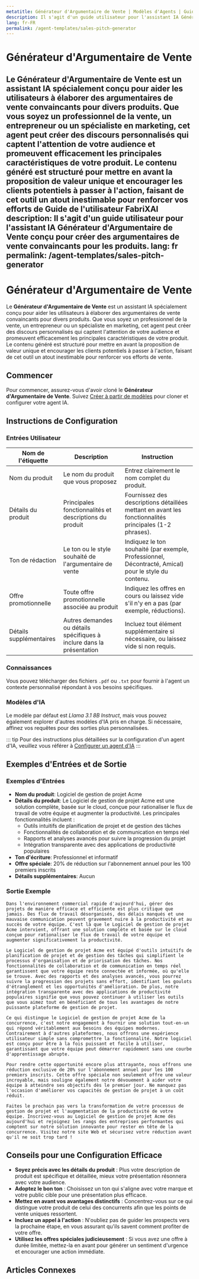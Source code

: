 ```yaml
---
metatitle: Générateur d'Argumentaire de Vente | Modèles d'Agents | Guide de l'utilisateur FabriXAI
description: Il s'agit d'un guide utilisateur pour l'assistant IA Générateur d'Argumentaire de Vente conçu pour créer des argumentaires de vente convaincants pour les produits.
lang: fr-FR
permalink: /agent-templates/sales-pitch-generator
---
```


# Générateur d'Argumentaire de Vente

Le **Générateur d'Argumentaire de Vente** est un assistant IA spécialement conçu pour aider les utilisateurs à élaborer des argumentaires de vente convaincants pour divers produits. Que vous soyez un professionnel de la vente, un entrepreneur ou un spécialiste en marketing, cet agent peut créer des discours personnalisés qui captent l'attention de votre audience et promeuvent efficacement les principales caractéristiques de votre produit. Le contenu généré est structuré pour mettre en avant la proposition de valeur unique et encourager les clients potentiels à passer à l'action, faisant de cet outil un atout inestimable pour renforcer vos efforts de Guide de l'utilisateur FabriXAI
description: Il s'agit d'un guide utilisateur pour l'assistant IA Générateur d'Argumentaire de Vente conçu pour créer des argumentaires de vente convaincants pour les produits.
lang: fr
permalink: /agent-templates/sales-pitch-generator
---

# Générateur d'Argumentaire de Vente

Le **Générateur d'Argumentaire de Vente** est un assistant IA spécialement conçu pour aider les utilisateurs à élaborer des argumentaires de vente convaincants pour divers produits. Que vous soyez un professionnel de la vente, un entrepreneur ou un spécialiste en marketing, cet agent peut créer des discours personnalisés qui captent l'attention de votre audience et promeuvent efficacement les principales caractéristiques de votre produit. Le contenu généré est structuré pour mettre en avant la proposition de valeur unique et encourager les clients potentiels à passer à l'action, faisant de cet outil un atout inestimable pour renforcer vos efforts de vente.

## Commencer

Pour commencer, assurez-vous d'avoir cloné le **Générateur d'Argumentaire de Vente**. Suivez [Créer à partir de modèles](/en-us/create-from-templates/) pour cloner et configurer votre agent IA.

## Instructions de Configuration

### Entrées Utilisateur

| Nom de l'étiquette      | Description                                               | Instruction                                                                               |
| ---------------------- | --------------------------------------------------------- | ----------------------------------------------------------------------------------------- |
| Nom du produit         | Le nom du produit que vous proposez                      | Entrez clairement le nom complet du produit.                                             |
| Détails du produit     | Principales fonctionnalités et descriptions du produit    | Fournissez des descriptions détaillées mettant en avant les fonctionnalités principales (1-2 phrases). |
| Ton de rédaction       | Le ton ou le style souhaité de l'argumentaire de vente    | Indiquez le ton souhaité (par exemple, Professionnel, Décontracté, Amical) pour le style du contenu. |
| Offre promotionnelle   | Toute offre promotionnelle associée au produit            | Indiquez les offres en cours ou laissez vide s'il n'y en a pas (par exemple, réductions). |
| Détails supplémentaires | Autres demandes ou détails spécifiques à inclure dans la présentation | Incluez tout élément supplémentaire si nécessaire, ou laissez vide si non requis. |

### Connaissances

Vous pouvez télécharger des fichiers `.pdf` ou `.txt` pour fournir à l'agent un contexte personnalisé répondant à vos besoins spécifiques.

### Modèles d'IA

Le modèle par défaut est *Llama 3.1 8B Instruct*, mais vous pouvez également explorer d'autres modèles d'IA pris en charge. Si nécessaire, affinez vos requêtes pour des sorties plus personnalisées.

::: tip
Pour des instructions plus détaillées sur la configuration d'un agent d'IA, veuillez vous référer à [Configurer un agent d'IA](/fr/configurer-ai-agent/)
:::

## Exemples d'Entrées et de Sortie

### Exemples d'Entrées

- **Nom du produit**: Logiciel de gestion de projet Acme
- **Détails du produit**: Le Logiciel de gestion de projet Acme est une solution complète, basée sur le cloud, conçue pour rationaliser le flux de travail de votre équipe et augmenter la productivité. Les principales fonctionnalités incluent :
  - Outils intuitifs de planification de projet et de gestion des tâches
  - Fonctionnalités de collaboration et de communication en temps réel
  - Rapports et analyses avancés pour suivre la progression du projet
  - Intégration transparente avec des applications de productivité populaires
- **Ton d'écriture**: Professionnel et informatif
- **Offre spéciale**: 20% de réduction sur l'abonnement annuel pour les 100 premiers inscrits
- **Détails supplémentaires**: Aucun

### Sortie Exemple

```
Dans l'environnement commercial rapide d'aujourd'hui, gérer des projets de manière efficace et efficiente est plus critique que jamais. Des flux de travail désorganisés, des délais manqués et une mauvaise communication peuvent gravement nuire à la productivité et au succès de votre équipe. C'est là que le Logiciel de gestion de projet Acme intervient, offrant une solution complète et basée sur le cloud conçue pour rationaliser le flux de travail de votre équipe et augmenter significativement la productivité.

Le Logiciel de gestion de projet Acme est équipé d'outils intuitifs de planification de projet et de gestion des tâches qui simplifient le processus d'organisation et de priorisation des tâches. Nos fonctionnalités de collaboration et de communication en temps réel garantissent que votre équipe reste connectée et informée, où qu'elle se trouve. Avec des rapports et des analyses avancés, vous pourrez suivre la progression des projets sans effort, identifiant les goulots d'étranglement et les opportunités d'amélioration. De plus, notre intégration transparente avec des applications de productivité populaires signifie que vous pouvez continuer à utiliser les outils que vous aimez tout en bénéficiant de tous les avantages de notre puissante plateforme de gestion de projet.

Ce qui distingue le Logiciel de gestion de projet Acme de la concurrence, c'est notre engagement à fournir une solution tout-en-un qui répond véritablement aux besoins des équipes modernes. Contrairement à d'autres plateformes, nous offrons une expérience utilisateur simple sans compromettre la fonctionnalité. Notre logiciel est conçu pour être à la fois puissant et facile à utiliser, garantissant que votre équipe peut démarrer rapidement sans une courbe d'apprentissage abrupte.

Pour rendre cette opportunité encore plus attrayante, nous offrons une réduction exclusive de 20% sur l'abonnement annuel pour les 100 premiers inscrits. Cette offre spéciale non seulement offre une valeur incroyable, mais souligne également notre dévouement à aider votre équipe à atteindre ses objectifs dès le premier jour. Ne manquez pas l'occasion d'améliorer vos capacités de gestion de projet à un coût réduit.

Faites le prochain pas vers la transformation de votre processus de gestion de projet et l'augmentation de la productivité de votre équipe. Inscrivez-vous au Logiciel de gestion de projet Acme dès aujourd'hui et rejoignez les rangs des entreprises performantes qui comptent sur notre solution innovante pour rester en tête de la concurrence. Visitez notre site Web et sécurisez votre réduction avant qu'il ne soit trop tard !
```

## Conseils pour une Configuration Efficace

- **Soyez précis avec les détails du produit** : Plus votre description de produit est spécifique et détaillée, mieux votre présentation résonnera avec votre audience.
- **Adoptez le bon ton** : Choisissez un ton qui s'aligne avec votre marque et votre public cible pour une présentation plus efficace.
- **Mettez en avant vos avantages distinctifs** : Concentrez-vous sur ce qui distingue votre produit de celui des concurrents afin que les points de vente uniques ressortent.
- **Incluez un appel à l'action** : N'oubliez pas de guider les prospects vers la prochaine étape, en vous assurant qu'ils savent comment profiter de votre offre.
- **Utilisez les offres spéciales judicieusement** : Si vous avez une offre à durée limitée, mettez-la en avant pour générer un sentiment d'urgence et encourager une action immédiate.

## Articles Connexes
